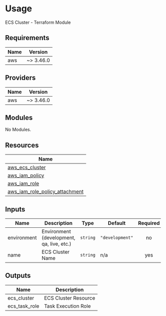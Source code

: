 # Usage

<!--- BEGIN_TF_DOCS --->
ECS Cluster - Terraform Module

## Requirements

| Name | Version |
|------|---------|
| aws | ~> 3.46.0 |

## Providers

| Name | Version |
|------|---------|
| aws | ~> 3.46.0 |

## Modules

No Modules.

## Resources

| Name |
|------|
| [aws_ecs_cluster](https://registry.terraform.io/providers/hashicorp/aws/latest/docs/resources/ecs_cluster) |
| [aws_iam_policy](https://registry.terraform.io/providers/hashicorp/aws/latest/docs/data-sources/iam_policy) |
| [aws_iam_role](https://registry.terraform.io/providers/hashicorp/aws/latest/docs/resources/iam_role) |
| [aws_iam_role_policy_attachment](https://registry.terraform.io/providers/hashicorp/aws/latest/docs/resources/iam_role_policy_attachment) |

## Inputs

| Name | Description | Type | Default | Required |
|------|-------------|------|---------|:--------:|
| environment | Environment (development, qa, live, etc.) | `string` | `"development"` | no |
| name | ECS Cluster Name | `string` | n/a | yes |

## Outputs

| Name | Description |
|------|-------------|
| ecs\_cluster | ECS Cluster Resource |
| ecs\_task\_role | Task Execution Role |

<!--- END_TF_DOCS --->

